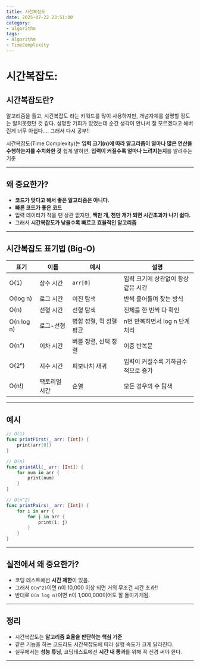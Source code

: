 ```yaml
---
title: 시간복잡도
date: 2025-07-22 23:51:00
category:
- algorithm
tags: 
- Algorithm
- TimeComplexity
---
```


# 시간복잡도:

## 시간복잡도란?

알고리즘을 풀고, 시간복잡도 라는 키워드를 많이 사용하지만, 개념자체를 설명할 정도는 알지못했던 것 같다. 설명할 기회가 있었는데 순간 생각이 안나서 잘 모르겠다고 해버린게 너무 아쉽다…. 그래서 다시 공부!!

시간복잡도(Time Complexity)는 **입력 크기(n)에 따라 알고리즘이 얼마나 많은 연산을 수행하는지를 수치화한 것** 쉽게 말하면, **입력이 커질수록 얼마나 느려지는지**를 알려주는 기준

---

## 왜 중요한가?
- **코드가 맞다고 해서 좋은 알고리즘은 아니다.**
- **빠른 코드가 좋은 코드**
- 입력 데이터가 작을 땐 상관 없지만, **백만 개, 천만 개가 되면 시간초과가 나기 쉽다.**
- 그래서 **시간복잡도가 낮을수록 빠르고 효율적인 알고리즘**

---

## 시간복잡도 표기법 (Big-O)

| 표기 | 이름 | 예시 | 설명 |
|------|------|------|------|
| O(1) | 상수 시간 | `arr[0]` | 입력 크기에 상관없이 항상 같은 시간 |
| O(log n) | 로그 시간 | 이진 탐색 | 반씩 줄어들며 찾는 방식 |
| O(n) | 선형 시간 | 선형 탐색 | 전체를 한 번씩 다 확인 |
| O(n log n) | 로그-선형 | 병합 정렬, 퀵 정렬 평균 | n번 반복하면서 log n 단계 처리 |
| O(n²) | 이차 시간 | 버블 정렬, 선택 정렬 | 이중 반복문 |
| O(2ⁿ) | 지수 시간 | 피보나치 재귀 | 입력이 커질수록 기하급수적으로 증가 |
| O(n!) | 팩토리얼 시간 | 순열 | 모든 경우의 수 탐색 |

---

## 예시
```swift
// O(1)
func printFirst(_ arr: [Int]) {
    print(arr[0])
}

// O(n)
func printAll(_ arr: [Int]) {
    for num in arr {
        print(num)
    }
}

// O(n^2)
func printPairs(_ arr: [Int]) {
    for i in arr {
        for j in arr {
            print(i, j)
        }
    }
}
```

---

## 실전에서 왜 중요한가?
- 코딩 테스트에선 **시간 제한**이 있음.
- 그래서 `O(n^2)`이면 n이 10,000 이상 되면 거의 무조건 시간 초과!!
- 반대로 `O(n log n)`이면 n이 1,000,000이어도 잘 돌아가게됨.

---

## 정리
- 시간복잡도는 **알고리즘 효율을 판단하는 핵심 기준**
- 같은 기능을 하는 코드라도 시간복잡도에 따라 실행 속도가 크게 달라진다.
- 실무에서는 **성능 튜닝**, 코딩테스트에선 **시간 내 통과**를 위해 꼭 신경 써야 한다.

---

